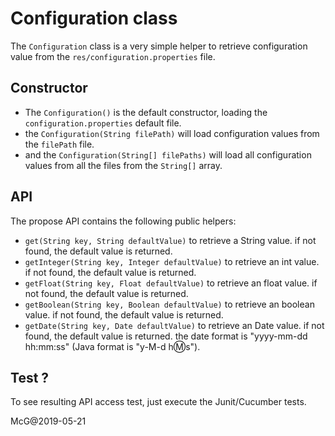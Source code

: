 # Configuration class

The `Configuration` class is a very simple helper to retrieve configuration value from the `res/configuration.properties` file.

## Constructor

- The `Configuration()` is the default constructor, loading the `configuration.properties` default file.
- the `Configuration(String filePath)` will load configuration values from the `filePath` file.
- and the `Configuration(String[] filePaths)` will load all configuration values from all the files from the `String[]` array.

## API

The propose API contains the following  public helpers:

- `get(String key, String defaultValue)` to retrieve a String value. if not found, the default value is returned.
- `getInteger(String key, Integer defaultValue)` to retrieve an int value. if not found, the default value is returned.
- `getFloat(String key, Float defaultValue)` to retrieve an float value. if not found, the default value is returned.
- `getBoolean(String key, Boolean defaultValue)` to retrieve an boolean value. if not found, the default value is returned.
- `getDate(String key, Date defaultValue)` to retrieve an Date value. if not found, the default value is returned. the date format is "yyyy-mm-dd hh:mm:ss" (Java format is "y-M-d h:m:s").


## Test ?

To see resulting API access test, just execute the Junit/Cucumber tests.



McG@2019-05-21
